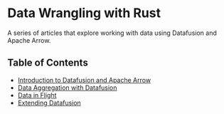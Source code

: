 # Data Wrangling with Rust

A series of articles that explore working with data using Datafusion and Apache Arrow.

## Table of Contents

* [Introduction to Datafusion and Apache Arrow](./introduction_to_datafusion_and_apache_arrow)
* [Data Aggregation with Datafusion](./data_aggregation_with_datafusion)
* [Data in Flight](./data_in_flight)
* [Extending Datafusion](./extending_datafusion)
